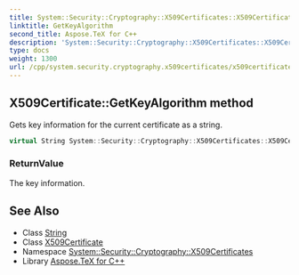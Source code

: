 ```yaml
---
title: System::Security::Cryptography::X509Certificates::X509Certificate::GetKeyAlgorithm method
linktitle: GetKeyAlgorithm
second_title: Aspose.TeX for C++
description: 'System::Security::Cryptography::X509Certificates::X509Certificate::GetKeyAlgorithm method. Gets key information for the current certificate as a string in C++.'
type: docs
weight: 1300
url: /cpp/system.security.cryptography.x509certificates/x509certificate/getkeyalgorithm/
---
```

## X509Certificate::GetKeyAlgorithm method


Gets key information for the current certificate as a string.

```cpp
virtual String System::Security::Cryptography::X509Certificates::X509Certificate::GetKeyAlgorithm() const
```


### ReturnValue

The key information.

## See Also

* Class [String](../../../system/string/)
* Class [X509Certificate](../)
* Namespace [System::Security::Cryptography::X509Certificates](../../)
* Library [Aspose.TeX for C++](../../../)
